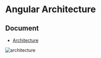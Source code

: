 # Angular Architecture

## Document
- [Architecture](https://angular.io/guide/architecture)

![architecture](https://angular.io/generated/images/guide/architecture/overview2.png)
